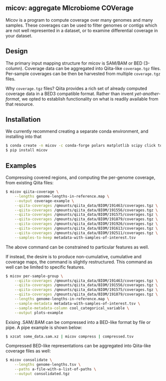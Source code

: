 ## micov: aggregate MIcrobiome COVerage

Micov is a program to compute coverage over many genomes and many samples. 
These coverages can be used to filter genomes or contigs which are
not well represented in a dataset, or to examine differential coverage in your
dataset.

## Design

The primary input mapping structure for micov is SAM/BAM or BED (3-column). 
Coverage data can be aggregated into Qiita-like `coverage.tgz` files. Per-sample
coverages can be then be harvested from multiple `coverage.tgz` files.

Why `coverage.tgz` files? Qiita provides a rich set of already computed 
coverage data in a BED3 compatible format. Rather than invent 
*yet-another-format*, we opted to establish functionality on what is readily
available from that resource.

## Installation

We currently recommend creating a separate conda environment, and installing
into that

```bash
$ conda create -n micov -c conda-forge polars matplotlib scipy click tqdm numba
$ pip install micov
```

## Examples

Compressing covered regions, and computing the per-genome coverage, from existing
Qiita files:

```bash
$ micov qiita-coverage \
    --lengths genome-lengths-in-reference.map \
    --output coverage-example \
    --qiita-coverages /qmounts/qiita_data/BIOM/191463/coverages.tgz \
    --qiita-coverages /qmounts/qiita_data/BIOM/191556/coverages.tgz \
    --qiita-coverages /qmounts/qiita_data/BIOM/191575/coverages.tgz \
    --qiita-coverages /qmounts/qiita_data/BIOM/191879/coverages.tgz \
    --qiita-coverages /qmounts/qiita_data/BIOM/191926/coverages.tgz \
    --qiita-coverages /qmounts/qiita_data/BIOM/191613/coverages.tgz \
    --qiita-coverages /qmounts/qiita_data/BIOM/192511/coverages.tgz \
    --samples-to-keep metadata-with-samples-of-interest.tsv
```

The above command can be constrained to particular features as well.

If instead, the desire is to produce non-cumulative, cumulative and coverage
maps, the command is slightly restructured. This command as well can be limited
to specific features.

```bash
$ micov per-sample-group \
    --qiita-coverages /qmounts/qiita_data/BIOM/191463/coverages.tgz \
    --qiita-coverages /qmounts/qiita_data/BIOM/191556/coverages.tgz \
    --qiita-coverages /qmounts/qiita_data/BIOM/191575/coverages.tgz \
    --qiita-coverages /qmounts/qiita_data/BIOM/191879/coverages.tgz \
    --lengths genome-lengths-in-reference.map \
    --sample-metadata metadata-with-samples-of-interest.tsv \
    --sample-metadata-column cool_categorical_variable \
    --output plots-example 
```

Exising .SAM/.BAM can be compressed into a BED-like format by file or pipe. A
pipe example is shown below:

```bash
$ xzcat some_data.sam.xz | micov compress | compressed.tsv
```

Compressed BED-like representations can be aggregated into Qiita-like coverage
files as well:

```bash
$ micov consolidate \
    --lengths genome-lengths.tsv \
    --paths a-file-with-a-list-of-paths \
    --output consolidated.tgz
```

